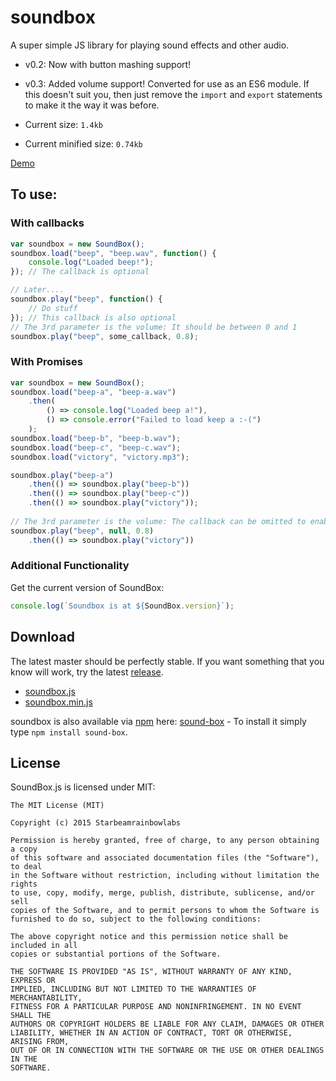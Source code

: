 # soundbox
A super simple JS library for playing sound effects and other audio.

 * v0.2: Now with button mashing support!
 * v0.3: Added volume support! Converted for use as an ES6 module. If this doesn't suit you, then just remove the `import` and `export` statements to make it the way it was before.

 * Current size: `1.4kb`
 * Current minified size: `0.74kb`

[Demo](https://sbrl.github.io/soundbox/example.html)

## To use:

### With callbacks

```javascript
var soundbox = new SoundBox();
soundbox.load("beep", "beep.wav", function() {
    console.log("Loaded beep!");
}); // The callback is optional

// Later....
soundbox.play("beep", function() {
	// Do stuff
}); // This callback is also optional
// The 3rd parameter is the volume: It should be between 0 and 1
soundbox.play("beep", some_callback, 0.8);
```

### With Promises

```javascript
var soundbox = new SoundBox();
soundbox.load("beep-a", "beep-a.wav")
    .then(
        () => console.log("Loaded beep a!"),
        () => console.error("Failed to load keep a :-(")
    );
soundbox.load("beep-b", "beep-b.wav");
soundbox.load("beep-c", "beep-c.wav");
soundbox.load("victory", "victory.mp3");

soundbox.play("beep-a")
    .then(() => soundbox.play("beep-b"))
    .then(() => soundbox.play("beep-c"))
    .then(() => soundbox.play("victory"));
    
// The 3rd parameter is the volume: The callback can be omitted to enable promise mode
soundbox.play("beep", null, 0.8)
    .then(() => soundbox.play("victory"))
```

### Additional Functionality
Get the current version of SoundBox:

```javascript
console.log(`Soundbox is at ${SoundBox.version}`);
```

## Download
The latest master should be perfectly stable. If you want something that you know will work, try the latest [release](https://github.com/sbrl/soundbox/releases).

 * [soundbox.js](https://raw.githubusercontent.com/sbrl/soundbox/master/soundbox.js)
 * [soundbox.min.js](https://raw.githubusercontent.com/sbrl/soundbox/master/soundbox.min.js)

soundbox is also available via [npm](https://npmjs.org/) here: [sound-box](https://www.npmjs.com/package/sound-box) - To install it simply type `npm install sound-box`.

## License
SoundBox.js is licensed under MIT:

```
The MIT License (MIT)

Copyright (c) 2015 Starbeamrainbowlabs

Permission is hereby granted, free of charge, to any person obtaining a copy
of this software and associated documentation files (the "Software"), to deal
in the Software without restriction, including without limitation the rights
to use, copy, modify, merge, publish, distribute, sublicense, and/or sell
copies of the Software, and to permit persons to whom the Software is
furnished to do so, subject to the following conditions:

The above copyright notice and this permission notice shall be included in all
copies or substantial portions of the Software.

THE SOFTWARE IS PROVIDED "AS IS", WITHOUT WARRANTY OF ANY KIND, EXPRESS OR
IMPLIED, INCLUDING BUT NOT LIMITED TO THE WARRANTIES OF MERCHANTABILITY,
FITNESS FOR A PARTICULAR PURPOSE AND NONINFRINGEMENT. IN NO EVENT SHALL THE
AUTHORS OR COPYRIGHT HOLDERS BE LIABLE FOR ANY CLAIM, DAMAGES OR OTHER
LIABILITY, WHETHER IN AN ACTION OF CONTRACT, TORT OR OTHERWISE, ARISING FROM,
OUT OF OR IN CONNECTION WITH THE SOFTWARE OR THE USE OR OTHER DEALINGS IN THE
SOFTWARE.
```
